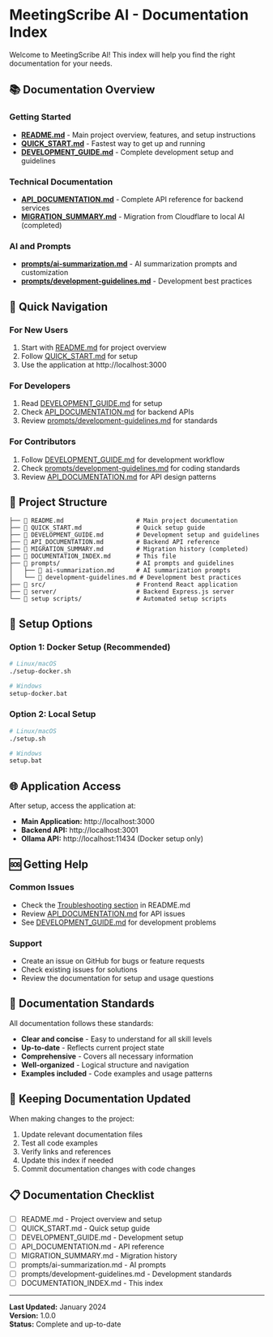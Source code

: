 # MeetingScribe AI - Documentation Index

Welcome to MeetingScribe AI! This index will help you find the right documentation for your needs.

## 📚 Documentation Overview

### Getting Started
- **[README.md](README.md)** - Main project overview, features, and setup instructions
- **[QUICK_START.md](QUICK_START.md)** - Fastest way to get up and running
- **[DEVELOPMENT_GUIDE.md](DEVELOPMENT_GUIDE.md)** - Complete development setup and guidelines

### Technical Documentation
- **[API_DOCUMENTATION.md](API_DOCUMENTATION.md)** - Complete API reference for backend services
- **[MIGRATION_SUMMARY.md](MIGRATION_SUMMARY.md)** - Migration from Cloudflare to local AI (completed)

### AI and Prompts
- **[prompts/ai-summarization.md](prompts/ai-summarization.md)** - AI summarization prompts and customization
- **[prompts/development-guidelines.md](prompts/development-guidelines.md)** - Development best practices

## 🚀 Quick Navigation

### For New Users
1. Start with [README.md](README.md) for project overview
2. Follow [QUICK_START.md](QUICK_START.md) for setup
3. Use the application at http://localhost:3000

### For Developers
1. Read [DEVELOPMENT_GUIDE.md](DEVELOPMENT_GUIDE.md) for setup
2. Check [API_DOCUMENTATION.md](API_DOCUMENTATION.md) for backend APIs
3. Review [prompts/development-guidelines.md](prompts/development-guidelines.md) for standards

### For Contributors
1. Follow [DEVELOPMENT_GUIDE.md](DEVELOPMENT_GUIDE.md) for development workflow
2. Check [prompts/development-guidelines.md](prompts/development-guidelines.md) for coding standards
3. Review [API_DOCUMENTATION.md](API_DOCUMENTATION.md) for API design patterns

## 📁 Project Structure

```
├── 📄 README.md                    # Main project documentation
├── 📄 QUICK_START.md               # Quick setup guide
├── 📄 DEVELOPMENT_GUIDE.md         # Development setup and guidelines
├── 📄 API_DOCUMENTATION.md         # Backend API reference
├── 📄 MIGRATION_SUMMARY.md         # Migration history (completed)
├── 📄 DOCUMENTATION_INDEX.md       # This file
├── 📁 prompts/                     # AI prompts and guidelines
│   ├── 📄 ai-summarization.md      # AI summarization prompts
│   └── 📄 development-guidelines.md # Development best practices
├── 📁 src/                         # Frontend React application
├── 📁 server/                      # Backend Express.js server
└── 📁 setup scripts/               # Automated setup scripts
```

## 🔧 Setup Options

### Option 1: Docker Setup (Recommended)
```bash
# Linux/macOS
./setup-docker.sh

# Windows
setup-docker.bat
```

### Option 2: Local Setup
```bash
# Linux/macOS
./setup.sh

# Windows
setup.bat
```

## 🌐 Application Access

After setup, access the application at:
- **Main Application:** http://localhost:3000
- **Backend API:** http://localhost:3001
- **Ollama API:** http://localhost:11434 (Docker setup only)

## 🆘 Getting Help

### Common Issues
- Check the [Troubleshooting section](README.md#troubleshooting) in README.md
- Review [API_DOCUMENTATION.md](API_DOCUMENTATION.md) for API issues
- See [DEVELOPMENT_GUIDE.md](DEVELOPMENT_GUIDE.md) for development problems

### Support
- Create an issue on GitHub for bugs or feature requests
- Check existing issues for solutions
- Review the documentation for setup and usage questions

## 📝 Documentation Standards

All documentation follows these standards:
- **Clear and concise** - Easy to understand for all skill levels
- **Up-to-date** - Reflects current project state
- **Comprehensive** - Covers all necessary information
- **Well-organized** - Logical structure and navigation
- **Examples included** - Code examples and usage patterns

## 🔄 Keeping Documentation Updated

When making changes to the project:
1. Update relevant documentation files
2. Test all code examples
3. Verify links and references
4. Update this index if needed
5. Commit documentation changes with code changes

## 📋 Documentation Checklist

- [ ] README.md - Project overview and setup
- [ ] QUICK_START.md - Quick setup guide
- [ ] DEVELOPMENT_GUIDE.md - Development setup
- [ ] API_DOCUMENTATION.md - API reference
- [ ] MIGRATION_SUMMARY.md - Migration history
- [ ] prompts/ai-summarization.md - AI prompts
- [ ] prompts/development-guidelines.md - Development standards
- [ ] DOCUMENTATION_INDEX.md - This index

---

**Last Updated:** January 2024  
**Version:** 1.0.0  
**Status:** Complete and up-to-date